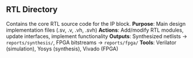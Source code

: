 ## RTL Directory
Contains the core RTL source code for the IP block.
**Purpose**: Main design implementation files (.sv, .v, .vh, .svh)
**Actions**: Add/modify RTL modules, update interfaces, implement functionality
**Outputs**: Synthesized netlists → `reports/synthesis/`, FPGA bitstreams → `reports/fpga/`
**Tools**: Verilator (simulation), Yosys (synthesis), Vivado (FPGA)
